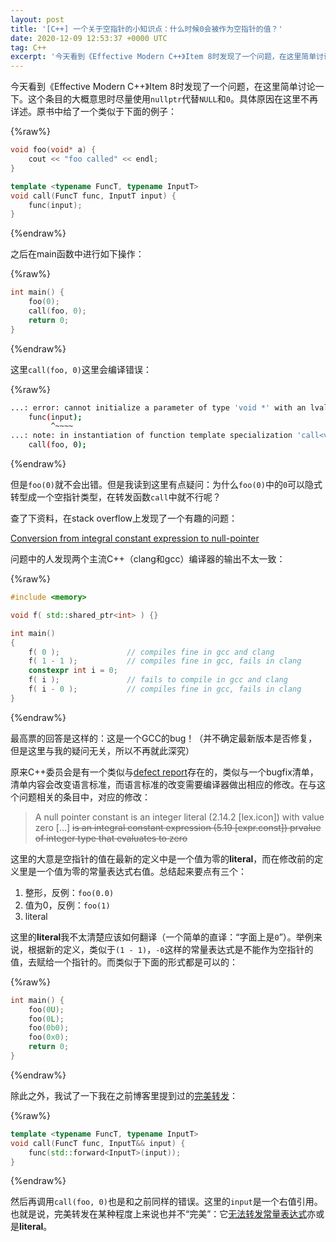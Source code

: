 ```yaml
---
layout: post
title: '[C++] 一个关于空指针的小知识点：什么时候0会被作为空指针的值？'
date: 2020-12-09 12:53:37 +0000 UTC
tag: C++
excerpt: '今天看到《Effective Modern C++》Item 8时发现了一个问题，在这里简单讨论一下。这个条目的大概意思时尽量使用nullptr代替NULL和0。具体原因在这里不再详述。原书中给了一个类似于下面的例子：void foo(void* a) {     cout << "foo c...'
---
```

今天看到《Effective Modern C++》Item 8时发现了一个问题，在这里简单讨论一下。这个条目的大概意思时尽量使用`nullptr`代替`NULL`和`0`。具体原因在这里不再详述。原书中给了一个类似于下面的例子：

{%raw%}
```cpp
void foo(void* a) {
    cout << "foo called" << endl;
}

template <typename FuncT, typename InputT>
void call(FuncT func, InputT input) {
    func(input);
}
```
{%endraw%}


之后在main函数中进行如下操作：

{%raw%}
```cpp
int main() {
    foo(0);
    call(foo, 0);
    return 0;
}
```
{%endraw%}


这里`call(foo, 0)`这里会编译错误：

{%raw%}
```bash
...: error: cannot initialize a parameter of type 'void *' with an lvalue of type 'int'
    func(input);
         ^~~~~
...: note: in instantiation of function template specialization 'call<void (*)(void *), int>' requested here
    call(foo, 0);
```
{%endraw%}


但是`foo(0)`就不会出错。但是我读到这里有点疑问：为什么`foo(0)`中的`0`可以隐式转型成一个空指针类型，在转发函数`call`中就不行呢？

查了下资料，在stack overflow上发现了一个有趣的问题：

[Conversion from integral constant expression to null-pointer](https://stackoverflow.com/questions/34515544/conversion-from-integral-constant-expression-to-null-pointer)

问题中的人发现两个主流C++（clang和gcc）编译器的输出不太一致：

{%raw%}
```cpp
#include <memory>

void f( std::shared_ptr<int> ) {}

int main()
{
    f( 0 );               // compiles fine in gcc and clang
    f( 1 - 1 );           // compiles fine in gcc, fails in clang
    constexpr int i = 0;
    f( i );               // fails to compile in gcc and clang
    f( i - 0 );           // compiles fine in gcc, fails in clang
}
```
{%endraw%}


最高票的回答是这样的：这是一个GCC的bug！（并不确定最新版本是否修复，但是这里与我的疑问无关，所以不再就此深究）

原来C++委员会是有一个类似与[defect report](http://www.open-std.org/jtc1/sc22/wg21/docs/cwg_defects.html)存在的，类似与一个bugfix清单，清单内容会改变语言标准，而语言标准的改变需要编译器做出相应的修改。在与这个问题相关的条目中，对应的修改：

> A null pointer constant is an integer literal (2.14.2 [lex.icon]) with value zero [...] ~~is an integral constant expression (5.19 [expr.const]) prvalue of integer type that evaluates to zero~~


这里的大意是空指针的值在最新的定义中是一个值为零的**literal**，而在修改前的定义里是一个值为零的常量表达式右值。总结起来要点有三个：

1. 整形，反例：`foo(0.0)`
2. 值为0，反例：`foo(1)`
3. literal

这里的**literal**我不太清楚应该如何翻译（一个简单的直译：“字面上是`0`”）。举例来说，根据新的定义，类似于`(1 - 1)`，`-0`这样的常量表达式是不能作为空指针的值，去赋给一个指针的。而类似于下面的形式都是可以的：

{%raw%}
```cpp
int main() {
    foo(0U);
    foo(0L);
    foo(0b0);
    foo(0x0);
    return 0;
}
```
{%endraw%}


除此之外，我试了一下我在之前博客里提到过的[完美转发](https://blog.csdn.net/sinat_24669671/article/details/102849588)：

{%raw%}
```cpp
template <typename FuncT, typename InputT>
void call(FuncT func, InputT&& input) {
    func(std::forward<InputT>(input));
}
```
{%endraw%}


然后再调用`call(foo, 0)`也是和之前同样的错误。这里的`input`是一个右值引用。也就是说，完美转发在某种程度上来说也并不“完美”：它[无法转发常量表达式](https://stackoverflow.com/questions/39236181/is-there-a-way-to-forward-argument-to-inner-constexpr-function)亦或是**literal**。
